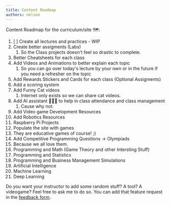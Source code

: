 ```yaml
---
title: Content Roadmap
authors: nelson
---
```



Content Roadmap for the curriculum/site 🗺:

1. [ ] Create all lectures and practices - WIP
2. Create better assigments (Labs)
   1. So the Class projects doesn't feel so drastic to complete.
3. Better Cheatsheets for each class
4. Add Videos and Animations to better explain each topic
   1. So you can go over today's lecture by your own or in the future if you need a refresher on the topic
5. Add Rewards Stickers and Cards for each class (Optional Assigments)
6. Add a scoring system
7. Add Funny Cat videos
   1. Internet only exists so we can share cat videos.
8. Add AI assistant 👩🏻‍💼 to help in class attendance and class management
   1. Cause why not.
9.  Add Video game Development Resources
10. Add Robotics Resources
   2. Raspberry Pi Projects
11. Populate the site with games
   3.  They are educative games of course! ;)
12. Add Competitive Programming Questions -> Olympiads
   4. Because we all love them.
13. Programming and Math (Game Theory and other Intersting Stuff)
14. Programming and Statistics
15. Programming and Business Management Simulations
16. Artificial Intelligence
17. Machine Learning
18. Deep Learning


Do you want your instructor to add some random stuff? A tool? A videogame? Feel free to ask me to do so. You can add that feature request in the [feedback form](https://docs.google.com/forms/d/e/1FAIpQLSd3ybWqqgq5rV2XKiws1TGvp7fZF2Iz4zVSq18Kat4rMPQkHA/viewform).


